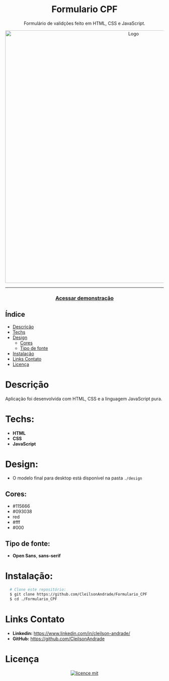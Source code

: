 <div align="center">
  <h1>Formulario CPF</h1>
  <p>Formulário de validções feito em HTML, CSS e JavaScript.</p>
  <img src="./design/desktop.png" alt="Logo" width="800">
</div>

---
<h3 align="center">
  <a href="https://cleilsonandrade.github.io/Calculadora_JavaScript/">Acessar demonstração</a>
</h3>


## Índice

* [Descrição](#descrição)
* [Techs](#techs)
* [Design](#design)
  * [Cores](#cores)
  * [Tipo de fonte](#tipo-de-fonte)
* [Instalação](#instalação)
* [Links Contato](#links-contato)
* [Licença](#licença)

# Descrição
Aplicação foi desenvolvida com HTML, CSS e a linguagem JavaScript pura.

# Techs: 
- **HTML**
- **CSS**
- **JavaScript**

# Design:
- O modelo final para desktop está disponível na pasta `./design`

## Cores:
- #115666<br>
- #093038<br>
- red<br>
- #fff<br>
- #000<br>

## Tipo de fonte:
- **Open Sans**, **sans-serif**

# Instalação:
```bash
  # Clone este repositório:
  $ git clone https://github.com/CleilsonAndrade/Formulario_CPF
  $ cd ./Formulario_CPF
```

# Links Contato
- **Linkedin:** https://www.linkedin.com/in/cleilson-andrade/<br>
- **GitHub:** https://github.com/CleilsonAndrade<br>

# Licença
<p align="center"><a href="https://github.com/CleilsonAndrade/Formulario_CPF/blob/master/LICENSE"><img src="https://camo.githubusercontent.com/002151a49ee9afae7ce4c2bce93056c9f0e108fbd14e5a7e46e7e79d87bb1071/68747470733a2f2f696d672e736869656c64732e696f2f62616467652f6c6963656e63652d4d49542d626c75652e7376673f7374796c653d666c61742d737175617265" alt="licence mit" data-canonical-src="https://img.shields.io/badge/licence-MIT-blue.svg?style=flat-square" style="max-width:100%;"></a></p>
